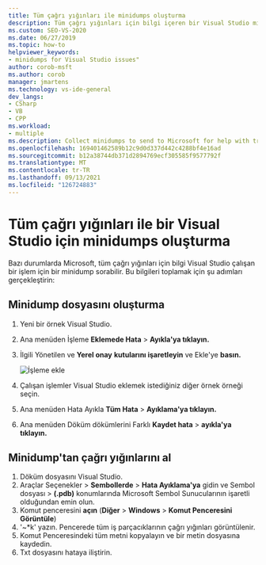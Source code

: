 ```yaml
---
title: Tüm çağrı yığınları ile minidumps oluşturma
description: Tüm çağrı yığınları için bilgi içeren bir Visual Studio minidumps oluşturma hakkında bilgi edinebilirsiniz.
ms.custom: SEO-VS-2020
ms.date: 06/27/2019
ms.topic: how-to
helpviewer_keywords:
- minidumps for Visual Studio issues"
author: corob-msft
ms.author: corob
manager: jmartens
ms.technology: vs-ide-general
dev_langs:
- CSharp
- VB
- CPP
ms.workload:
- multiple
ms.description: Collect minidumps to send to Microsoft for help with troubleshooting issues with Visual Studio
ms.openlocfilehash: 169401462589b12c9d0d337d442c4288bf4e16ad
ms.sourcegitcommit: b12a38744db371d2894769ecf305585f9577792f
ms.translationtype: MT
ms.contentlocale: tr-TR
ms.lasthandoff: 09/13/2021
ms.locfileid: "126724883"
---
```

# <a name="create-minidumps-for-a-visual-studio-process-with-all-call-stacks"></a>Tüm çağrı yığınları ile bir Visual Studio için minidumps oluşturma

Bazı durumlarda Microsoft, tüm çağrı yığınları için bilgi Visual Studio çalışan bir işlem için bir minidump sorabilir. Bu bilgileri toplamak için şu adımları gerçekleştirin:

## <a name="create-the-minidump-file"></a>Minidump dosyasını oluşturma

1. Yeni bir örnek Visual Studio.
1. Ana menüden İşleme **Eklemede Hata**  >  **Ayıkla'ya tıklayın.**
1. İlgili Yönetilen ve **Yerel onay** **kutularını işaretleyin** ve Ekle'ye **basın.**

   ![İşleme ekle](../ide/media/attach-to-process.png)

1. Çalışan işlemler Visual Studio eklemek istediğiniz diğer örnek örneği seçin.
1. Ana menüden Hata Ayıkla **Tüm Hata**  >  **Ayıklama'ya tıklayın.**
1. Ana menüden Döküm dökümlerini Farklı **Kaydet hata**  >  **ayıkla'ya tıklayın.**

## <a name="get-the-call-stacks-from-the-minidump"></a>Minidump'tan çağrı yığınlarını al

1. Döküm dosyasını Visual Studio.
1. Araçlar Seçenekler  >  **Sembollerde**  >  **Hata Ayıklama'ya** gidin ve Sembol dosyası  >   **(.pdb)**  konumlarında Microsoft Sembol Sunucularının işaretli olduğundan emin olun.
1. Komut penceresini **açın** (**Diğer**  >  **Windows**  >  **Komut Penceresini Görüntüle**)
1. '~*k' yazın. Pencerede tüm iş parçacıklarının çağrı yığınları görüntülenir.
1. Komut Penceresindeki tüm metni kopyalayın ve bir metin dosyasına kaydedin.
1. Txt dosyasını hataya iliştirin.
